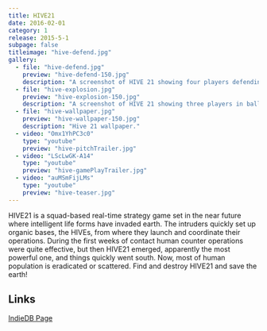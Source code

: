 ```yaml
---
title: HIVE21
date: 2016-02-01
category: 1
release: 2015-5-1
subpage: false
titleimage: "hive-defend.jpg"
gallery:
  - file: "hive-defend.jpg"
    preview: "hive-defend-150.jpg"
    description: "A screenshot of HIVE 21 showing four players defending the base."
  - file: "hive-explosion.jpg"
    preview: "hive-explosion-150.jpg"
    description: "A screenshot of HIVE 21 showing three players in ballte - one gets healed."
  - file: "hive-wallpaper.jpg"
    preview: "hive-wallpaper-150.jpg"
    description: "Hive 21 wallpaper."
  - video: "Omx1YhPC3c0"
    type: "youtube"
    preview: "hive-pitchTrailer.jpg"
  - video: "LScLwGK-A14"
    type: "youtube"
    preview: "hive-gamePlayTrailer.jpg"
  - video: "auMSmFijLMs"
    type: "youtube"
    preview: "hive-teaser.jpg"
---
```


HIVE21 is a squad-based real-time strategy game set in the near future where intelligent life forms have invaded earth.
The intruders quickly set up organic bases, the HIVEs, from where they launch and coordinate their operations.
During the first weeks of contact human counter operations were quite effective, but then HIVE21 emerged,
apparently the most powerful one, and things quickly went south. Now, most of human population is eradicated or scattered.
Find and destroy HIVE21 and save the earth!

## Links

[IndieDB Page](http://www.indiedb.com/games/hive21/)